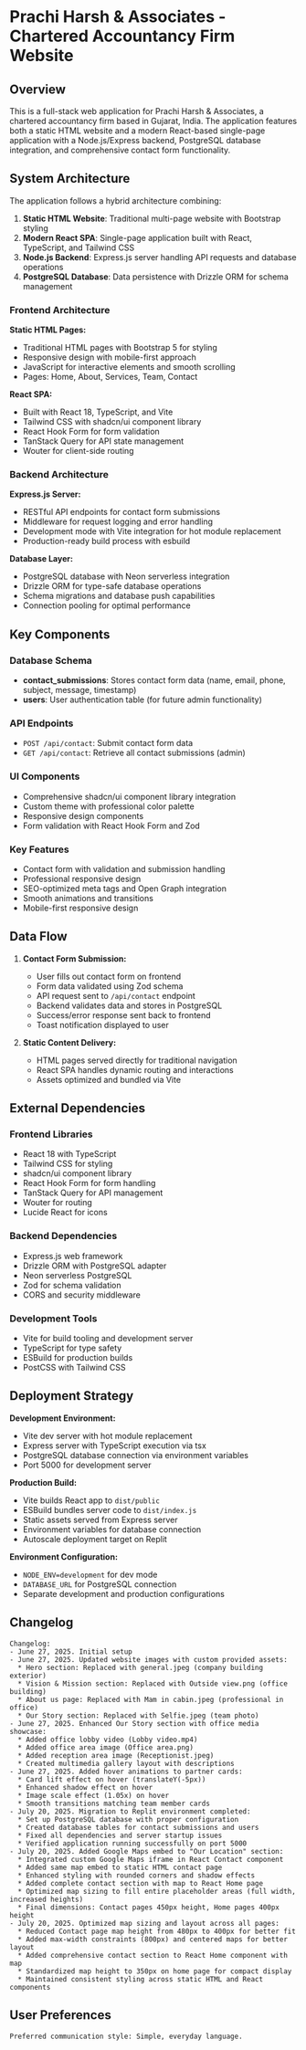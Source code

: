 # Prachi Harsh & Associates - Chartered Accountancy Firm Website

## Overview

This is a full-stack web application for Prachi Harsh & Associates, a chartered accountancy firm based in Gujarat, India. The application features both a static HTML website and a modern React-based single-page application with a Node.js/Express backend, PostgreSQL database integration, and comprehensive contact form functionality.

## System Architecture

The application follows a hybrid architecture combining:

1. **Static HTML Website**: Traditional multi-page website with Bootstrap styling
2. **Modern React SPA**: Single-page application built with React, TypeScript, and Tailwind CSS
3. **Node.js Backend**: Express.js server handling API requests and database operations
4. **PostgreSQL Database**: Data persistence with Drizzle ORM for schema management

### Frontend Architecture

**Static HTML Pages:**
- Traditional HTML pages with Bootstrap 5 for styling
- Responsive design with mobile-first approach
- JavaScript for interactive elements and smooth scrolling
- Pages: Home, About, Services, Team, Contact

**React SPA:**
- Built with React 18, TypeScript, and Vite
- Tailwind CSS with shadcn/ui component library
- React Hook Form for form validation
- TanStack Query for API state management
- Wouter for client-side routing

### Backend Architecture

**Express.js Server:**
- RESTful API endpoints for contact form submissions
- Middleware for request logging and error handling
- Development mode with Vite integration for hot module replacement
- Production-ready build process with esbuild

**Database Layer:**
- PostgreSQL database with Neon serverless integration
- Drizzle ORM for type-safe database operations
- Schema migrations and database push capabilities
- Connection pooling for optimal performance

## Key Components

### Database Schema
- **contact_submissions**: Stores contact form data (name, email, phone, subject, message, timestamp)
- **users**: User authentication table (for future admin functionality)

### API Endpoints
- `POST /api/contact`: Submit contact form data
- `GET /api/contact`: Retrieve all contact submissions (admin)

### UI Components
- Comprehensive shadcn/ui component library integration
- Custom theme with professional color palette
- Responsive design components
- Form validation with React Hook Form and Zod

### Key Features
- Contact form with validation and submission handling
- Professional responsive design
- SEO-optimized meta tags and Open Graph integration
- Smooth animations and transitions
- Mobile-first responsive design

## Data Flow

1. **Contact Form Submission:**
   - User fills out contact form on frontend
   - Form data validated using Zod schema
   - API request sent to `/api/contact` endpoint
   - Backend validates data and stores in PostgreSQL
   - Success/error response sent back to frontend
   - Toast notification displayed to user

2. **Static Content Delivery:**
   - HTML pages served directly for traditional navigation
   - React SPA handles dynamic routing and interactions
   - Assets optimized and bundled via Vite

## External Dependencies

### Frontend Libraries
- React 18 with TypeScript
- Tailwind CSS for styling
- shadcn/ui component library
- React Hook Form for form handling
- TanStack Query for API management
- Wouter for routing
- Lucide React for icons

### Backend Dependencies
- Express.js web framework
- Drizzle ORM with PostgreSQL adapter
- Neon serverless PostgreSQL
- Zod for schema validation
- CORS and security middleware

### Development Tools
- Vite for build tooling and development server
- TypeScript for type safety
- ESBuild for production builds
- PostCSS with Tailwind CSS

## Deployment Strategy

**Development Environment:**
- Vite dev server with hot module replacement
- Express server with TypeScript execution via tsx
- PostgreSQL database connection via environment variables
- Port 5000 for development server

**Production Build:**
- Vite builds React app to `dist/public`
- ESBuild bundles server code to `dist/index.js`
- Static assets served from Express server
- Environment variables for database connection
- Autoscale deployment target on Replit

**Environment Configuration:**
- `NODE_ENV=development` for dev mode
- `DATABASE_URL` for PostgreSQL connection
- Separate development and production configurations

## Changelog

```
Changelog:
- June 27, 2025. Initial setup
- June 27, 2025. Updated website images with custom provided assets:
  * Hero section: Replaced with general.jpeg (company building exterior)
  * Vision & Mission section: Replaced with Outside view.png (office building)
  * About us page: Replaced with Mam in cabin.jpeg (professional in office)
  * Our Story section: Replaced with Selfie.jpeg (team photo)
- June 27, 2025. Enhanced Our Story section with office media showcase:
  * Added office lobby video (Lobby video.mp4)
  * Added office area image (Office area.png)
  * Added reception area image (Receptionist.jpeg)
  * Created multimedia gallery layout with descriptions
- June 27, 2025. Added hover animations to partner cards:
  * Card lift effect on hover (translateY(-5px))
  * Enhanced shadow effect on hover
  * Image scale effect (1.05x) on hover
  * Smooth transitions matching team member cards
- July 20, 2025. Migration to Replit environment completed:
  * Set up PostgreSQL database with proper configuration
  * Created database tables for contact submissions and users
  * Fixed all dependencies and server startup issues
  * Verified application running successfully on port 5000
- July 20, 2025. Added Google Maps embed to "Our Location" section:
  * Integrated custom Google Maps iframe in React Contact component
  * Added same map embed to static HTML contact page
  * Enhanced styling with rounded corners and shadow effects
  * Added complete contact section with map to React Home page
  * Optimized map sizing to fill entire placeholder areas (full width, increased heights)
  * Final dimensions: Contact pages 450px height, Home pages 400px height
- July 20, 2025. Optimized map sizing and layout across all pages:
  * Reduced Contact page map height from 480px to 400px for better fit
  * Added max-width constraints (800px) and centered maps for better layout
  * Added comprehensive contact section to React Home component with map
  * Standardized map height to 350px on home page for compact display
  * Maintained consistent styling across static HTML and React components
```

## User Preferences

```
Preferred communication style: Simple, everyday language.
```